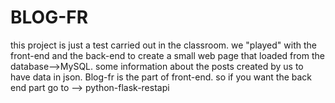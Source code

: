 # BLOG-FR
this project is just a test carried out in the classroom. we "played" with the front-end and the back-end to create a small web page that loaded from the database-->MySQL.
some information about the posts created by us to have data in json.
Blog-fr is the part of front-end. so if you want the back end part go to --> python-flask-restapi
